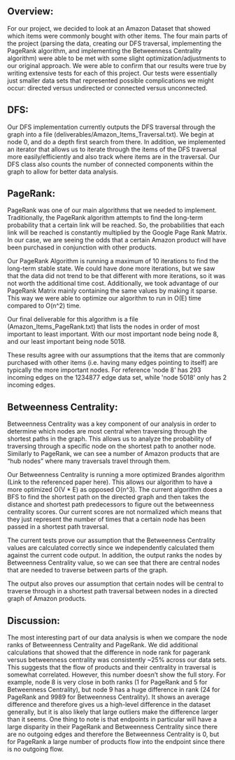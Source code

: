## Overview:
For our project, we decided to look at an Amazon Dataset that showed which items were commonly bought with other items. The four main parts of the project (parsing the data, creating our DFS traversal, implementing the PageRank algorithm, and implementing the Betweenness Centrality algorithm) were able to be met with some slight optimization/adjustments to our original approach. We were able to confirm that our results were true by writing extensive tests for each of this project. Our tests were essentially just smaller data sets that represented possible complications we might occur: directed versus undirected or connected versus unconnected. 
## DFS:
Our DFS implementation currently outputs the DFS traversal through the graph into a file (deliverables/Amazon_Items_Traversal.txt). We begin at node 0, and do a depth first search from there. In addition, we implemented an iterator that allows us to iterate through the items of the DFS traversal more easily/efficiently and also track where items are in the traversal. Our DFS class also counts the number of connected components within the graph to allow for better data analysis.
## PageRank:
PageRank was one of our main algorithms that we needed to implement. Traditionally, the PageRank algorithm attempts to find the long-term probability that a certain link will be reached. So, the probabilities that each link will be reached is constantly multiplied by the Google Page Rank Matrix. In our case, we are seeing the odds that a certain Amazon product will have been purchased in conjunction with other products. 

Our PageRank Algorithm is running a maximum of 10 iterations to find the long-term stable state. We could have done more iterations, but we saw that the data did not trend to be that different with more iterations, so it was not worth the additional time cost. Additionally, we took advantage of our PageRank Matrix mainly containing the same values by making it sparse. This way we were able to optimize our algorithm to run in O(E) time compared to O(n^2) time.

Our final deliverable for this algorithm is a file (Amazon_Items_PageRank.txt) that lists the nodes in order of most important to least important. With our most important node being node 8, and our least important being node 5018. 

These results agree with our assumptions that the items that are commonly purchased with other items (i.e. having many edges pointing to itself) are typically the more important nodes. For reference 'node 8' has 293 incoming edges on the 1234877 edge data set, while 'node 5018' only has 2 incoming edges. 
## Betweenness Centrality:
Betweenness Centrality was a key component of our analysis in order to determine which nodes are most central when traversing through the shortest paths in the graph. This allows us to analyze the probability of traversing through a specific node on the shortest path to another node. Similarly to PageRank, we can see a number of Amazon products that are “hub nodes” where many traversals travel through them. 

Our Betweenness Centrality is running a more optimized Brandes algorithm (Link to the referenced paper here). This allows our algorithm to have a more optimized O(V * E) as opposed O(n^3). The current algorithm does a BFS to find the shortest path on the directed graph and then takes the distance and shortest path predecessors to figure out the betweenness centrality scores. Our current scores are not normalized which means that they just represent the number of times that a certain node has been passed in a shortest path traversal.

The current tests prove our assumption that the Betweenness Centrality values are calculated correctly since we independently calculated them against the current code output. In addition, the output ranks the nodes by Betweenness Centrality value, so we can see that there are central nodes that are needed to traverse between parts of the graph. 

The output also proves our assumption that certain nodes will be central to traverse through in a shortest path traversal between nodes in a directed graph of Amazon products.
## Discussion:
The most interesting part of our data analysis is when we compare the node ranks of Betweenness Centrality and PageRank. We did additional calculations that showed that the difference in node rank for pagerank versus betweenness centrality was consistently ~25% across our data sets. This  suggests that the flow of products and their centrality in traversal is somewhat correlated. However, this number doesn’t show the full story. For example, node 8 is very close in both ranks (1 for PageRank and 5 for Betweenness Centrality), but node 9 has a huge difference in rank (24 for PageRank and 9989 for Betweenness Centrality). It shows an average difference and therefore gives us a high-level difference in the dataset generally, but it is also likely that large outliers make the difference larger than it seems. One thing to note is that endpoints in particular will have a large disparity in their PageRank and Betweenness Centrality since there are no outgoing edges and therefore the Betweenness Centrality is 0, but for PageRank a large number of products flow into the endpoint since there is no outgoing flow.
